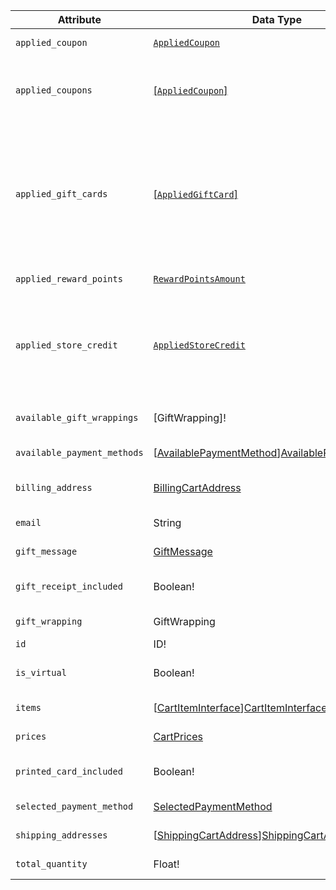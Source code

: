 Attribute |  Data Type | Description
--- | --- | ---
`applied_coupon` | [`AppliedCoupon`][AppliedCoupon] | Deprecated. Use `applied_coupons` instead
`applied_coupons` | [[`AppliedCoupon`]][AppliedCoupon] | An array of `AppliedCoupon` objects. Each object contains the `code` text attribute, which specifies the coupon code
`applied_gift_cards` | [[`AppliedGiftCard`]][AppliedGiftCard] | An array of `AppliedGiftCard` objects. An `AppliedGiftCard` object contains the `code` text attribute, which specifies the gift card code. `applied_gift_cards` is a Commerce-only attribute, defined in the GiftCardAccountGraphQl module
`applied_reward_points`| [`RewardPointsAmount`][RewardPointsAmount] | The amount of reward points applied to the cart
`applied_store_credit` | [`AppliedStoreCredit`][AppliedStoreCredit] | Contains store credit information applied to the cart. `applied_store_credit` is a Commerce-only attribute, defined in the CustomerBalanceGraphQl module
`available_gift_wrappings` | [GiftWrapping]! | The list of available gift wrapping options for the cart
`available_payment_methods` | [[AvailablePaymentMethod]][AvailablePaymentMethod] | Available payment methods
`billing_address` | [BillingCartAddress][BillingCartAddress] | Contains the billing address specified in the customer's cart
`email` | String | The customer's email address
`gift_message` | [GiftMessage][GiftMessage] | A gift message added to the cart
`gift_receipt_included` | Boolean! | Indicates if the customer requested a gift receipt for the cart
`gift_wrapping` | GiftWrapping | The selected gift wrapping for the cart
`id` | ID! | The ID of the cart
`is_virtual` | Boolean! | Indicates whether the cart contains only virtual products
`items` | [[CartItemInterface]][CartItemInterface] | Contains the items in the customer's cart
`prices` | [CartPrices][CartPrices] | Contains subtotals and totals
`printed_card_included` | Boolean! | Indicates if the customer requested a printed card for the cart
`selected_payment_method` | [SelectedPaymentMethod][SelectedPaymentMethod] | Selected payment method
`shipping_addresses` | [[ShippingCartAddress]][ShippingCartAddress]! | Contains one or more shipping addresses
`total_quantity` | Float! | Total Quantity of products in the cart

[AppliedCoupon]: {{page.baseurl}}/graphql/queries/cart.html#AppliedCoupon
[AppliedGiftCard]: {{page.baseurl}}/graphql/queries/cart.html#AppliedGiftCard
[AppliedStoreCredit]: {{page.baseurl}}/graphql/queries/cart.html#AppliedStoreCredit
[AvailablePaymentMethod]: {{page.baseurl}}/graphql/queries/cart.html#AvailablePaymentMethod
[BillingCartAddress]: {{page.baseurl}}/graphql/queries/cart.html#BillingCartAddress
[CartItemInterface]: {{page.baseurl}}/graphql/queries/cart.html#CartItemInterface
[CartPrices]: {{page.baseurl}}/graphql/queries/cart.html#CartPrices
[GiftMessage]: {{page.baseurl}}/graphql/queries/cart.html#GiftMessage
[RewardPointsAmount]: {{page.baseurl}}/graphql/queries/cart.html#RewardPointsAmount
[SelectedPaymentMethod]: {{page.baseurl}}/graphql/queries/cart.html#SelectedPaymentMethod
[ShippingCartAddress]: {{page.baseurl}}/graphql/queries/cart.html#ShippingCartAddress
